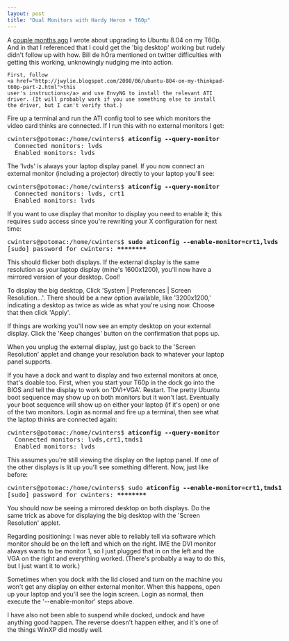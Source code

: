 ```yaml
---
layout: post
title: "Dual Monitors with Hardy Heron + T60p"
---
```


     

<p>
    A <a
    href=/2008/07/26/upgrading_to_hardy.html">couple
    months ago</a> I wrote about upgrading to Ubuntu 8.04 on my
    T60p. And in that I referenced that I could get the 'big desktop'
    working but rudely didn't follow up with how. Bill de hÓra
    mentioned on twitter difficulties with getting this working,
    unknowingly nudging me into action.
</p>

<p>

    First, follow 
    <a href="http://jwylie.blogspot.com/2008/06/ubuntu-804-on-my-thinkpad-t60p-part-2.html">this
    user's instructions</a> and use EnvyNG to install the relevant ATI
    driver. (It will probably work if you use something else to install
    the driver, but I can't verify that.)
</p>
 
<p>
    Fire up a terminal and run the ATI config tool to see which
    monitors the video card thinks are connected. If I run this with
    no external monitors I get:
</p>

<pre class="sourceCode">
cwinters@potomac:/home/cwinters$ <b>aticonfig --query-monitor</b>
  Connected monitors: lvds
  Enabled monitors: lvds
</pre>

<p>
   The 'lvds' is always your laptop display panel. If you now connect
   an external monitor (including a projector) directly to your laptop
   you'll see:
</p>

<pre class="sourceCode">
cwinters@potomac:/home/cwinters$ <b>aticonfig --query-monitor</b>
  Connected monitors: lvds, crt1
  Enabled monitors: lvds
</pre>

<p>
   If you want to use display that monitor to display you need to
   enable it; this requires <tt>sudo</tt> access since you're
   rewriting your X configuration for next time:
</p>

<pre class="sourceCode">
cwinters@potomac:/home/cwinters$ <b>sudo aticonfig --enable-monitor=crt1,lvds</b>
[sudo] password for cwinters: <b>********</b>
</pre>

<p>
    This should flicker both displays. If the external display is the
    same resolution as your laptop display (mine's 1600x1200), you'll
    now have a mirrored version of your desktop. Cool!
</p>

<p>
    To display the big desktop, Click 'System | Preferences | Screen
    Resolution...'. There should be a new option available, like
    '3200x1200,' indicating a desktop as twice as wide as what you're
    using now. Choose that then click 'Apply'.
</p>

<p>
    If things are working you'll now see an empty desktop on your
    external display. Click the 'Keep changes' button on the
    confirmation that pops up.
</p>

<p>
    When you unplug the external display, just go back to the 'Screen
    Resolution' applet and change your resolution back to whatever
    your laptop panel supports.
</p>

<p>
    If you have a dock and want to display and two external monitors
    at once, that's doable too. First, when you start your T60p in the
    dock go into the BIOS and tell the display to work on
    'DVI+VGA'. Restart. The pretty Ubuntu boot sequence may show up on
    both monitors but it won't last. Eventually your boot sequence
    will show up on either your laptop (if it's open) or one of the 
    two monitors. Login as normal and fire up a terminal, then see 
    what the laptop thinks are connected again:
</p>

<pre class="sourceCode">
cwinters@potomac:/home/cwinters$ <b>aticonfig --query-monitor</b>
  Connected monitors: lvds,crt1,tmds1
  Enabled monitors: lvds
</pre>

<p>
    This assumes you're still viewing the display on the laptop
    panel. If one of the other displays is lit up you'll see something
    different. Now, just like before:
</p>

<pre class="sourceCode">
cwinters@potomac:/home/cwinters$ sudo <b>aticonfig --enable-monitor=crt1,tmds1</b>
[sudo] password for cwinters: <b>********</b>
</pre>

<p>
    You should now be seeing a mirrored desktop on both displays. Do
    the same trick as above for displaying the big desktop with the
    'Screen Resolution' applet.
</p>

<p>
    Regarding positioning: I was never able to reliably tell via
    software which monitor should be on the left and which on the
    right. IME the DVI monitor always wants to be monitor 1, so I just
    plugged that in on the left and the VGA on the right and
    everything worked. (There's probably a way to do this, but I just
    want it to work.)   
</p>

<p>
    Sometimes when you dock with the lid closed and turn on the
    machine you won't get any display on either external monitor. When
    this happens, open up your laptop and you'll see the login
    screen. Login as normal, then execute the '--enable-monitor' steps
    above.
</p>

<p>
    I have also not been able to suspend while docked, undock and have
    anything good happen. The reverse doesn't happen either, and it's
    one of the things WinXP did mostly well.
</p>



